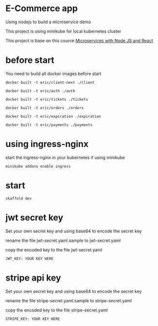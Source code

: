 # E-Commerce app

Using nodejs to build a microservice demo

This project is using minikube for local kubernetes cluster

This project is base on this cource
[Microservices with Node JS and React](https://www.udemy.com/course/microservices-with-node-js-and-react/)

# before start

You need to build all docker images before start

`docker built -t eric/client-next ./client`

`docker built -t eric/auth ./auth`

`docker built -t eric/tickets ./tickets`

`docker built -t eric/orders ./orders`

`docker built -t eric/expiration ./expiration`

`docker built -t eric/payments ./payments`

# using ingress-nginx

start the ingress-nginx in your kubernetes
if using minikube

`minikube addons enable ingress`

# start

`skaffold dev`

# jwt secret key

Set your own secret key and using base64 to encode the secret key

rename the file jwt-secret.yaml.sample to jwt-secret.yaml

copy the encoded key to the file jwt-secret.yaml

`JWT_KEY: YOUR KEY HERE`

# stripe api key

Set your own secret key and using base64 to encode the secret key

rename the file stripe-secret.yaml.sample to stripe-secret.yaml

copy the encoded key to the file stripe-secret.yaml

`STRIPE_KEY: YOUR KEY HERE`
